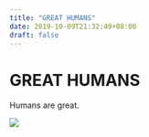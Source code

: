 ```yaml
---
title: "GREAT HUMANS"
date: 2019-10-09T21:32:49+08:00
draft: false
---
```


# GREAT HUMANS
Humans are great.

![](http://cdn.nemoworks.info/yccao.cc/images/GREAT-HUMANS.jpg)

